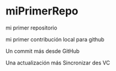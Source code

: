 # miPrimerRepo

mi primer repositorio

mi primer contribución local para github

Un commit más desde GitHub

Una actualización más
Sincronizar des VC
